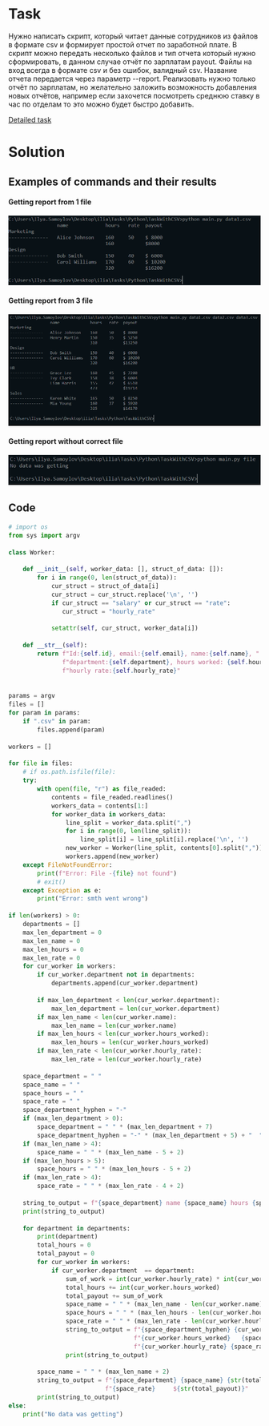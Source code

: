 # Task 

Нужно написать скрипт, который читает данные сотрудников из файлов в формате csv и формирует простой отчет по заработной плате. В скрипт можно передать несколько файлов и тип отчета который нужно сформировать, в данном случае отчёт по зарплатам payout. Файлы на вход всегда в формате csv и без ошибок, валидный csv. Название отчета передается через  параметр --report. Реализовать нужно только отчёт по зарплатам, но желательно заложить возможность добавления новых отчётов, например если захочется посмотреть среднюю ставку в час по отделам то это можно будет быстро добавить.

[Detailed task](Task.pdf)

# Solution

## Examples of commands and their results

#### Getting report from 1 file
![GettingDataFromOneFile](README.assets/GettingDataFromOneFile.PNG)

#### Getting report from 3 file
![GettingDataFromThreeFiles](README.assets/GettingDataFromThreeFiles.PNG)

#### Getting report without correct file
![NoGettingData](README.assets/NoGettingData.PNG)


## Code

```python
# import os
from sys import argv

class Worker:

    def __init__(self, worker_data: [], struct_of_data: []):
        for i in range(0, len(struct_of_data)):
            cur_struct = struct_of_data[i]
            cur_struct = cur_struct.replace('\n', '')
            if cur_struct == "salary" or cur_struct == "rate":
               cur_struct = "hourly_rate"

            setattr(self, cur_struct, worker_data[i])

    def __str__(self):
    	return f"Id:{self.id}, email:{self.email}, name:{self.name}, " \
               f"department:{self.department}, hours worked: {self.hours_worked}, " \
               f"hourly rate:{self.hourly_rate}"
 

params = argv
files = []
for param in params:
	if ".csv" in param:
		files.append(param)

workers = []

for file in files:
    # if os.path.isfile(file):
    try:
        with open(file, "r") as file_readed:
            contents = file_readed.readlines()
            workers_data = contents[1:]
            for worker_data in workers_data:
                line_split = worker_data.split(",")
                for i in range(0, len(line_split)):
                    line_split[i] = line_split[i].replace('\n', '')
                new_worker = Worker(line_split, contents[0].split(","))
                workers.append(new_worker)
    except FileNotFoundError:
        print(f"Error: File -{file} not found")
        # exit()
    except Exception as e:
        print("Error: smth went wrong")

if len(workers) > 0:
    departments = []
    max_len_department = 0
    max_len_name = 0
    max_len_hours = 0
    max_len_rate = 0
    for cur_worker in workers:
        if cur_worker.department not in departments:
            departments.append(cur_worker.department)

        if max_len_department < len(cur_worker.department):
            max_len_department = len(cur_worker.department)
        if max_len_name < len(cur_worker.name):
            max_len_name = len(cur_worker.name)
        if max_len_hours < len(cur_worker.hours_worked):
            max_len_hours = len(cur_worker.hours_worked)
        if max_len_rate < len(cur_worker.hourly_rate):
            max_len_rate = len(cur_worker.hourly_rate)

    space_department = " "
    space_name = " "
    space_hours = " "
    space_rate = " "
    space_department_hyphen = "-"
    if (max_len_department > 0):
        space_department = " " * (max_len_department + 7)
        space_department_hyphen = "-" * (max_len_department + 5) + "  "
    if (max_len_name > 4):
        space_name = " " * (max_len_name - 5 + 2) 
    if (max_len_hours > 5):
        space_hours = " " * (max_len_hours - 5 + 2)
    if (max_len_rate > 4):
        space_rate = " " * (max_len_rate - 4 + 2)

    string_to_output = f"{space_department} name {space_name} hours {space_hours} rate {space_rate}payout"
    print(string_to_output)

    for department in departments:
        print(department)
        total_hours = 0
        total_payout = 0
        for cur_worker in workers:
            if cur_worker.department  == department:
                sum_of_work = int(cur_worker.hourly_rate) * int(cur_worker.hours_worked)
                total_hours += int(cur_worker.hours_worked)
                total_payout += sum_of_work
                space_name = " " * (max_len_name - len(cur_worker.name) + 2)
                space_hours = " " * (max_len_hours - len(cur_worker.hours_worked) + 2)
                space_rate = " " * (max_len_rate - len(cur_worker.hourly_rate) + 2)
                string_to_output = f"{space_department_hyphen} {cur_worker.name} {space_name}" \
                                   f"{cur_worker.hours_worked}   {space_hours}" \
                                   f"{cur_worker.hourly_rate} {space_rate} $ {str(sum_of_work)}"
                print(string_to_output)

        space_name = " " * (max_len_name + 2)
        string_to_output = f"{space_department} {space_name} {str(total_hours)} {space_hours} " \
                           f"{space_rate}     ${str(total_payout)}"
        print(string_to_output)
else:
    print("No data was getting") 
```
